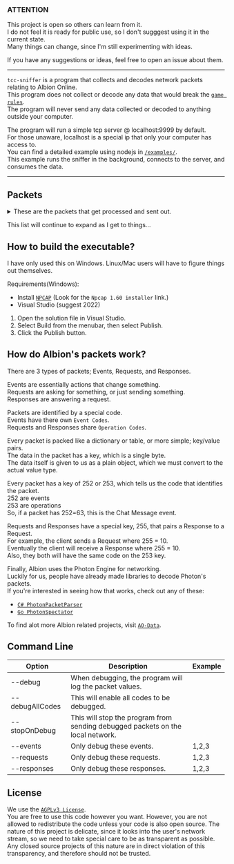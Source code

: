 ### ATTENTION
This project is open so others can learn from it.<br>
I do not feel it is ready for public use, so I don't sugggest using it in the current state.<br>
Many things can change, since I'm still experimenting with ideas.<br>

If you have any suggestions or ideas, feel free to open an issue about them.

---

`tcc-sniffer` is a program that collects and decodes network packets relating to Albion Online.<br>
This program does not collect or decode any data that would break the [`game rules`](https://albiononline.com/en/game-rules).<br>
The program will never send any data collected or decoded to anything outside your computer.<br>

The program will run a simple tcp server @ localhost:9999 by default.<br>
For those unaware, localhost is a special ip that only your computer has access to.<br>
You can find a detailed example using nodejs in [`/examples/`](/examples/client-nodejs).<br>
This example runs the sniffer in the background, connects to the server, and consumes the data.<br>

<!--
If you want to consume the data as a third-party, please consider building your tool in the [`tcc-client`](). )
You can head over to [`tcc-extension-template`]() to learn how to do that.
-->
 
---

## Packets
<details>
<summary>These are the packets that get processed and sent out.</summary>
- Chat Messages <br>
- Silver / Gold Updates <br>
</details>

This list will continue to expand as I get to things...

## How to build the executable?
I have only used this on Windows. Linux/Mac users will have to figure things out themselves.

Requirements(Windows):
- Install [`NPCAP`](https://nmap.org/npcap/) (Look for the `Npcap 1.60 installer` link.)
- Visual Studio (suggest 2022)

1. Open the solution file in Visual Studio.
2. Select Build from the menubar, then select Publish.
3. Click the Publish button.

## How do Albion's packets work?
There are 3 types of packets; Events, Requests, and Responses.<br>

Events are essentially actions that change something.<br>
Requests are asking for something, or just sending something.<br>
Responses are answering a request.<br>

Packets are identified by a special code.<br>
Events have there own `Event Codes`.<Br>
Requests and Responses share `Operation Codes`.<br>

Every packet is packed like a dictionary or table, or more simple; key/value pairs.<br>
The data in the packet has a key, which is a single byte.<br>
The data itself is given to us as a plain object, which we must convert to the actual value type.<br>

Every packet has a key of 252 or 253, which tells us the code that identifies the packet.<br>
252 are events<br>
253 are operations<br>
So, if a packet has 252=63, this is the Chat Message event.<br>

Requests and Responses have a special key, 255, that pairs a Response to a Request.<br>
For example, the client sends a Request where 255 = 10.<br>
Eventually the client will receive a Response where 255 = 10.<br>
Also, they both will have the same code on the 253 key.<br>

Finally, Albion uses the Photon Engine for networking.<br>
Luckily for us, people have already made libraries to decode Photon's packets.<br>
If you're interested in seeing how that works, check out any of these:<br>
- [`C# PhotonPacketParser`](https://github.com/0blu/PhotonPackageParser)
- [`Go PhotonSpectator`](https://github.com/ao-data/photon-spectator)

To find alot more Albion related projects, visit [`AO-Data`](https://github.com/ao-data).

## Command Line

| Option | Description | Example |
| --- | --- | --- |
| --debug | When debugging, the program will log the packet values.
| --debugAllCodes | This will enable all codes to be debugged.
| --stopOnDebug | This will stop the program from sending debugged packets on the local network.
| --events | Only debug these events. | 1,2,3 |
| --requests | Only debug these requests. | 1,2,3 |
| --responses | Only debug these responses. | 1,2,3 |

## License
We use the [`AGPLv3 License`](LICENSE).<br>
You are free to use this code however you want. 
However, you are not allowed to redistribute the code unless your code is also open source. 
The nature of this project is delicate, since it looks into the user's network stream, so we need to take special care to be as transparent as possible. 
Any closed source projects of this nature are in direct violation of this transparency, and therefore should not be trusted.
